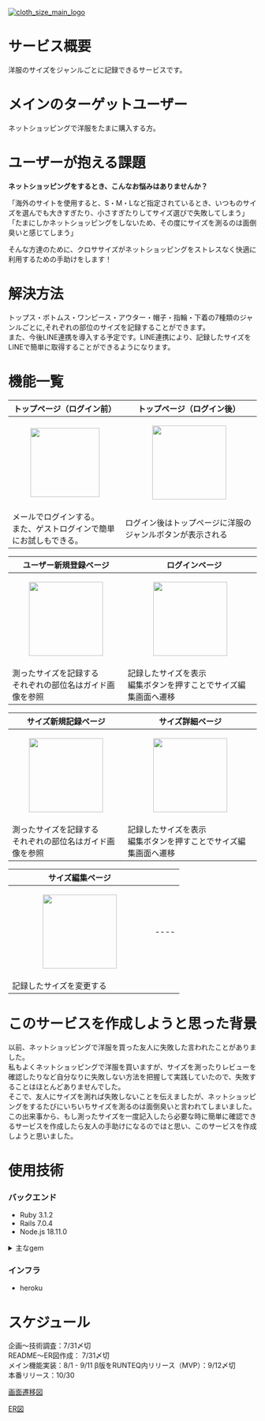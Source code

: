 [![cloth_size_main_logo](https://user-images.githubusercontent.com/95204839/205243618-c2cd521a-6e82-4e11-bd0f-900abef990f1.png)](https://www.cloth-to-size.com/)

# サービス概要
洋服のサイズをジャンルごとに記録できるサービスです。  

# メインのターゲットユーザー
ネットショッピングで洋服をたまに購入する方。

# ユーザーが抱える課題
__ネットショッピングをするとき、こんなお悩みはありませんか？__  

「海外のサイトを使用すると、S・M・Lなど指定されているとき、いつものサイズを選んでも大きすぎたり、小さすぎたりしてサイズ選びで失敗してしまう」  
「たまにしかネットショッピングをしないため、その度にサイズを測るのは面倒臭いと感じてしまう」  

そんな方達のために、クロササイズがネットショッピングをストレスなく快適に利用するための手助けをします！

# 解決方法
トップス・ボトムス・ワンピース・アウター・帽子・指輪・下着の7種類のジャンルごとに,それぞれの部位のサイズを記録することができます。  
また、今後LINE連携を導入する予定です。LINE連携により、記録したサイズをLINEで簡単に取得することができるようになります。  

# 機能一覧
|  トップページ（ログイン前） |  トップページ（ログイン後）  |
| ---- | ---- |
|  <p align="center"><img src="https://user-images.githubusercontent.com/95204839/205238461-cd5bde04-11d6-4867-b547-a408250f8fa5.png" width="140"></p>  |  <p align="center"><img src="https://user-images.githubusercontent.com/95204839/205239233-62da26ec-f0ff-4295-9bca-f80c7773a56a.png" width="150"></p>  |
|  メールでログインする。<br>また、ゲストログインで簡単にお試しもできる。|  ログイン後はトップページに洋服のジャンルボタンが表示される  |  

|  ユーザー新規登録ページ  | 　ログインページ  |
| ---- | ---- |
| <p align="center"><img src="https://user-images.githubusercontent.com/95204839/205240808-fb7b9b63-76e6-459f-aeed-f17099f2a4d6.png" width="150"></p> | <p align="center"><img src="https://user-images.githubusercontent.com/95204839/205240664-0d610cf8-cb1f-436c-bdd3-66960a70d9a7.png" width="150"></p> |
|  測ったサイズを記録する<br>それぞれの部位名はガイド画像を参照&nbsp;&nbsp;&nbsp;&nbsp;&nbsp;&nbsp;&nbsp;&nbsp;&nbsp;&nbsp;&nbsp;&nbsp;&nbsp;&nbsp;&nbsp;&nbsp;&nbsp;&nbsp;&nbsp;  |  記録したサイズを表示<br>編集ボタンを押すことでサイズ編集画面へ遷移&nbsp;&nbsp;&nbsp;&nbsp;&nbsp;&nbsp;&nbsp;&nbsp;&nbsp;&nbsp;&nbsp;&nbsp;&nbsp;&nbsp;&nbsp;&nbsp;&nbsp;&nbsp;&nbsp;&nbsp;&nbsp;&nbsp;&nbsp;&nbsp;&nbsp;&nbsp;&nbsp;&nbsp;&nbsp;  |  


|  サイズ新規記録ページ  |  サイズ詳細ページ  |
| ---- | ---- |
| <p align="center"><img src="https://user-images.githubusercontent.com/95204839/205239863-67c77cf8-c555-4e5a-b64b-042c206b7aa2.png" width="150"></p> | <p align="center"><img src="https://user-images.githubusercontent.com/95204839/205240090-32e75c39-442b-4f56-bef3-08139c114019.png" width="150"></p> |
|  測ったサイズを記録する<br>それぞれの部位名はガイド画像を参照&nbsp;&nbsp;&nbsp;&nbsp;&nbsp;&nbsp;&nbsp;&nbsp;&nbsp;&nbsp;&nbsp;&nbsp;&nbsp;&nbsp;&nbsp;&nbsp;&nbsp;&nbsp;&nbsp;  |  記録したサイズを表示<br>編集ボタンを押すことでサイズ編集画面へ遷移&nbsp;&nbsp;&nbsp;&nbsp;&nbsp;&nbsp;&nbsp;&nbsp;&nbsp;&nbsp;&nbsp;&nbsp;&nbsp;&nbsp;&nbsp;&nbsp;&nbsp;&nbsp;&nbsp;&nbsp;&nbsp;&nbsp;&nbsp;&nbsp;&nbsp;&nbsp;&nbsp;&nbsp;&nbsp;  |  

| サイズ編集ページ |    |
| ---- | ---- |
| <p align="center"><img src="https://user-images.githubusercontent.com/95204839/205240247-500caaac-afe5-4135-93ff-7a750b5be839.png" width="150"></p> | ---- |
|  記録したサイズを変更する&nbsp;&nbsp;&nbsp;&nbsp;&nbsp;&nbsp;&nbsp;&nbsp;&nbsp;&nbsp;&nbsp;&nbsp;&nbsp;&nbsp;&nbsp;&nbsp;&nbsp;&nbsp;&nbsp;  |    |  

# このサービスを作成しようと思った背景
以前、ネットショッピングで洋服を買った友人に失敗した言われたことがありました。  
私もよくネットショッピングで洋服を買いますが、サイズを測ったりレビューを確認したりなど自分なりに失敗しない方法を把握して実践していたので、失敗することはほとんどありませんでした。  
そこで、友人にサイズを測れば失敗しないことを伝えましたが、ネットショッピングをするたびにいちいちサイズを測るのは面倒臭いと言われてしまいました。  
この出来事から、もし測ったサイズを一度記入したら必要な時に簡単に確認できるサービスを作成したら友人の手助けになるのではと思い、このサービスを作成しようと思いました。  

# 使用技術
### バックエンド
* Ruby 3.1.2
* Rails 7.0.4
* Node.js 18.11.0
<details>
<summary>主なgem</summary>

* [sorcery](https://github.com/Sorcery/sorcery)<br>
* [line-bot-api](https://github.com/line/line-bot-sdk-ruby)<br>
* [meta-tags](https://github.com/kpumuk/meta-tags)<br>
* [RSpec](https://github.com/rspec/rspec-rails)
</details>

### インフラ
* heroku




# スケジュール
企画〜技術調査：7/31〆切  
README〜ER図作成： 7/31〆切  
メイン機能実装：8/1 - 9/11
β版をRUNTEQ内リリース（MVP）：9/12〆切  
本番リリース：10/30

[画面遷移図](https://www.figma.com/file/k6cFM3JBXOUhb6XWVpuqEs/Untitled?node-id=0%3A1)

[ER図](https://app.diagrams.net/#Hsuzuki-yuka-27%2Fnet_shopping_size%2F01_edit_README.md%2Fnet_shopping.drawio)
